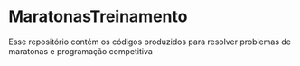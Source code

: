 # MaratonasTreinamento

Esse repositório contém os códigos produzidos para resolver problemas de maratonas e programação competitiva
